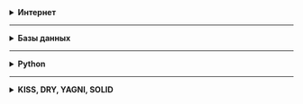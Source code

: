 <details>
<summary> <b>Интернет</b> </summary>

<details>
<summary> HTTP, HTTPS </summary>

   HTTP (HyperText Transfer Protocol) - «протокол передачи гипертекста». 
   HTTP является протоколом прикладного (верхнего, 7-го) уровня модели OSI.
   
   Протокол HTTP предполагает использование клиент-серверной структуры передачи данных. 
   
   API многих программных продуктов также подразумевает использование HTTP для передачи 
   данных — сами данные при этом могут иметь любой формат, например, XML или JSON.
   
   Как правило, передача данных по протоколу HTTP осуществляется через TCP/IP-соединения. 
   Серверное программное обеспечение при этом обычно использует TCP-порт 80.

   HTTP сеанс:
   
   1. Установка TCP-соединения
   2. Запрос клиента
   3. Ответ сервера
   4. Разрыв TCP-соединения
   > протокол не хранит информацию о предыдущих запросах клиента
   и ответах сервера
   
   Структура HTTP запроса:
   
   - стартовая строка (GET /doc/test.html HTTP/1.1)
   - заголовки (Host: www.test101.com)
   - тело запроса (name=123&pass=123)
   
   Методы (глаголы) протокола:
    
   - GET (получение информации, стандартный запрос в браузере)
   - HEAD (GET без тела запроса)
   - POST (отправка данных на сервер)
   - PATCH (изменение данных на сервере)
   - DELETE (удаление данных с сервера)
   
   Коды ответов (статусы):
   
   - 1xx - информационный ответ (101 Switching Protocols)
   - 2xx - успешная обработка запроса (200 OK, 201 Created)
   - 3xx - перенаправления запроса (301 Moved Permanently, 302 Found)
   - 4xx - ошибка клиента (400 Bad Request, 403 Forbidden, 404 Not Found)
   - 5xx - ошибки сервера (500 Internal Server Error, 502 Bad Gateway)
   
</details>

</details>

---

<details>
<summary> <b>Базы данных</b> </summary>

<details>
<summary> Транзакции </summary>
    
   Транзакция - это последовательность операций, которая может быть полностью 
   выполнена либо полностью невыполнена. Но не наполовину.
   
   Транзакция долзна соответсвовать **требованиям ACID**:
   
   - **Атомарность**. Гарантирует, что транзакция будет полностью 
   выполнена или потерпит неудачу, где транзакция представляет 
   одну логическую операцию данных. Это означает, что при сбое 
   одной части любой транзакции происходит сбой всей транзакции 
   и состояние базы данных остается неизменным.
   
   - **Согласованность**. Гарантирует, что данные должны соответствовать 
   всем правилам валидации. Проще говоря, вы можете сказать, что ваша 
   транзакция никогда не оставит вашу базу данных в недопустимом состоянии.
   
   -**Изолированность**. Основной целью изолированности является контроль 
   механизма параллельного изменения данных.
   
   - **Долговечность**. Долговечность подразумевает, что если транзакция была подтверждена (COMMIT), 
   произошедшие в рамках транзакции изменения сохранятся независимо от того, что может 
   встать у них на пути (например, потеря питания, сбой или ошибки любого рода).
    
</details>

<details>
<summary> Индексы </summary>

   Индексы относятся к методу настройки производительности, 
   позволяющему быстрее извлекать записи из таблицы. Индекс 
   создает отдельную структуру для индексируемого поля и, 
   следовательно, позволяет быстрее получать данные.
   
   - Чаще всего по колонке с индексом строится сбалансированное 
   двоичное дерево. (log N операция сравнения)
   
   - Возможно построить составной индекс по нескольким полям.
   
   - Имеет значение порядок колонок в индексе.
   
   - Индекс замедляет изменение и занимает место.
   
   - Уникальный индекс (не позволяет полям иметь повторяющиеся значения), 
   кластеризованный индекс (изменяет физ. порядок таблицы. Только один кластеризованныый индекс), 
   некластеризованный индекс (не изменяет физический порядок таблицы и поддерживает логический порядок данных. 
   Каждая таблица может иметь много некластеризованных индексов).

</details>

<details>
<summary> Нормализация </summary>

   - Первая нормальная форма (1NF) — нет повторяющихся групп в строках
   
   - Вторая нормальная форма (2NF) — каждое неключевое (поддерживающее) 
   значение столбца зависит от всего первичного ключа
    
   - Третья нормальная форма (3NF) — каждое неключевое значение зависит только 
   от первичного ключа и не имеет зависимости от другого неключевого значения столбца

</details>

<details>
<summary> SQL типы соединений </summary>

   - **Inner join** (Внутреннее соединение): в MySQL является наиболее распространенным типом. 
   Оно используется для возврата всех строк из нескольких таблиц, для которых выполняется условие соединения.
   
   - **Left Join** (Левое соединение): в MySQL используется для возврата всех строк из левой (первой) 
   таблицы и только совпадающих строк из правой (второй) таблицы, для которых выполняется условие соединения.
    
   - **Right Join** (Правое соединение): в MySQL используется для возврата всех строк из правой (второй) 
   таблицы и только совпадающих строк из левой (первой) таблицы, для которых выполняется условие соединения.
   
   - **Full Join** (Полное соединение): возвращает все записи, для которых есть совпадение в любой из таблиц. 
   Следовательно, он возвращает все строки из левой таблицы и все строки из правой таблицы.

</details>

</details>

---

<details>
<summary> <b>Python</b> </summary>

`Типизация Python — динамическая сильная неявная`

<details>
<summary> 1. Базовые типы данных </summary>

   - Неизменяемые:
   ```int```, ```float```, ```complex```, ```str```, ```bytes```, ```None```, ```bool```, ```tuple```, ```frozenset```
   - Изменяемые:
   ```dict```, ```list```, ```set```
</details>

<details>
<summary> 2. Побитовые операции </summary>

   ```python
a = 120        # 1111000
b = 100        # 1100100
print(a | b)   # 124  = 0b1111100
print(a ^ b)   # 28   = 0b11100
print(a & b)   # 96   = 0b1100000
print(a << 4)  # 1920 = 0b11110000000
print(a >> 4)  # 7    = 0b111
print(~a)      # -121 = -0b1111001
   ```
</details>

<details>
<summary> 3. Функциональное программирование </summary>
   
   - ```lambda```, ```zip```, ```map```, ```filter```, ```reduce``` (functools)

   ```python
numbers = range(10)
squared_evens = map(lambda n: n ** 2, filter(lambda n: n % 2 == 0, numbers))
list(squared_evens)  # [0, 4, 16, 36, 64]
   ```

   - Декораторы:
   
   ```python
from functools import wraps
    
def logger(filename):

    def decorator(func):

        @wraps(func)
        def wrapped(*args, **kwargs):
            result = func(*args, **kwargs)
            with open(filename, "w+") as f:
                f.write(str(result))
            return result

        return wrapped

    return decorator
   ```
</details>

<details>
<summary> 4. Генераторы, выражения-генераторы, иттераторы </summary>

   - Генератор - это функция содержащая ключевое слово ```yield```.
   Генераторы позволят осуществлять ленивые вычисления. Также является иттератором.
   
   ```python
def fibonacci(number):
    a = b = 1
    for _ in range(number):
        yield a
        a, b = b, a + b
   ```

   - Выражения-генераторы предназначены для компактного и удобного способа генерации коллекций элементов.
   
   ```python
iter_ = (i ** 2 if i % 2 == 0 else i for i in range(5))  # <generator object <genexpr> at 0x000002D0E5219660>
list_ = [i ** 2 for i in range(10) if i % 2 == 0]  # [0, 4, 16, 36, 64]
set_ = {i for i in range(0, 10, 2)}  # {0, 2, 4, 6, 8}
dict_ = {v: k for k, v in {'a': 1, 'b': 2, 'c': 3}.items()}  # {1: 'a', 2: 'b', 3: 'c'}
   ```
   
   - Итератор — это сущность порождаемая функцией iter, с помощью которой происходит итерирование итерируемого объекта. 
   Итерируемый объект — это что-то, что можно итерировать. Итератор не имеет индексов и может быть использован только один раз.
   
   ```python
# реализация с помощью генераторов

def infinity(step):
    i = 0
    while True:
        yield i
        i += step

iter_ = infinity(10)
next(iter_)  # 0
next(iter_)  # 10
next(iter_)  # 20
   ```

   ```python
# итерируемый объект

class Arrange:

    def __init__(self, start, stop, step):
        self.i = start
        self.stop = stop
        self.step = step

    def __iter__(self):
        return self

    def __next__(self):
        if self.i > self.stop:
            raise StopIteration

        result = self.i
        self.i += self.step
        return result
   ```
</details>

<details>
<summary> 5. ООП </summary>

   - Класс — это описание того, какими свойствами и поведением будет обладать объект. Объект — это экземпляр с собственным состоянием этих свойств.

   - Абстракция:
        - выделение главных, наиболее значимых характеристик предмета и отбрасывание второстепенных, незначительных.
   - Наследование:
        - позволяет описать новый класс на основе существующего (родительского). Повторное использование кода.
   - Полиморфизм
        - возможность работать с несколькими типами так, будто это один и тот же тип. При этом 
        поведение объектов будет разным.
   - Инкапсуляция
        - ограничение доступа к данным и возможностям их изменения путем сокрытия их в классе. (в python - договоренность)
</details>

<details>
<summary> 6. Магические методы (dunder методы) </summary>

   - [Специальные методы](https://docs.python.org/3/reference/datamodel.html#specialnames), с помощью которых можно добавить в ваши классы «магию». 
   Обрамлены двумя нижними подчеркиваниями. Некоторые из них:
   - Конструирование и инициализация:
        - `__new__(cls, [...)` - первый метод, который будет вызван при инициализации объекта для его создания.
        - `__init__(self, [...)` - инициализатор класса. Ему передаётся всё, с чем был вызван первоначальный конструктор.
        - `__del__(self)` -  определяет поведение объекта в то время, когда объект попадает в сборщик мусора.
   - Магические методы сравнения:
        - `__eq__(self, other)` - определяет поведение оператора равенства, ==.
        - `__ne__(self, other)` - определяет поведение оператора неравенства, !=.
        - `__lt__(self, other)` - определяет поведение оператора меньше, <.
        - `__gt__(self, other)` - определяет поведение оператора больше, >.
        - `__le__(self, other)` - определяет поведение оператора меньше или равно, <=.
        - `__ge__(self, other)` - определяет поведение оператора больше или равно, >=.
   - Унарные операторы и функции:
        - `__pos__(self)` - определяет поведение для унарного плюса (+some_object).
        - `__neg__(self)` - определяет поведение для отрицания(-some_object).
        - `__abs__(self)` - определяет поведение для встроенной функции abs().
   - Обычные арифметические операторы:
        - `__add__(self, other)` - сложение.
        - `__sub__(self, other)` - вычитание.
        - `__mul__(self, other)` - умножение.
   - Отражённые арифметические операторы:
        - `__radd__(self, other)` - отражённое сложение.
        - `__r...` - см. предыдущий пункт.
   - Составное присваивание:
        - `__iadd__(self, other)` - сложение с присваиванием.
        - `__i...` - см. пункт "Обычные арифметические операторы".
   - Магические методы преобразования типов:
        - `__int__(self)` - преобразование типа в int.
        - `__float__(self)` - преобразование типа в float.
        - `__complex__(self)` - преобразование типа в комплексное число.
        - `__oct__(self)` - преобразование типа в восьмеричное число.
        - `__hex__(self)` - преобразование типа в шестнадцатиричное число.
        - `__index__(self)` - преобразование типа к int, когда объект используется в срезах.
   - Представление своих классов:
        - `__str__(self)` - определяет поведение функции `str()`.
        - `__repr__(self)` - определяет поведение функции `repr()`.
        - `__hash__(self)` - определяет поведение функции `hash()`.
        - `__dir__(self)` - определяет поведение функции `dir()`.
        - `__sizeof__(self)` - определяет поведение функции `sys.getsizeof()`.
   - Контроль доступа к атрибутам:
        - `__getattr__(self, name)` - определяет поведение для случая, 
        когда пользователь пытается обратиться к атрибуту, который не существует.
        - `__setattr__(self, name, value)` - определяет поведение для присвоения значения атрибуту.
        - `__delattr__` - то же, что и __setattr__, но для удаления атрибутов, вместо установки значений.
   - Магия контейнеров:
        - `__len__(self)` - возвращает количество элементов в контейнере.
        - `__getitem__(self, key)` - определяет поведение при доступе к элементу, используя синтаксис `self[key]`.
        - `__setitem__(self, key, value)` - определяет поведение при присваивании значения элементу, 
        используя синтаксис `self[key] = value`.
        - `__delitem__(self, key)` - определяет поведение при удалении элемента (то есть `del self[key]`).
        - `__iter__(self)` - должен вернуть итератор для контейнера.
        - `__reversed__(self)` - вызывается чтобы определить поведения для встроенной функции `reversed()`.
        - `__contains__(self, item)` - предназначен для проверки принадлежности элемента с помощью `in` и `not in`.
        - `__missing__(self, key)` - определяет поведение , когда пользователь пытается получить 
        элемент по несуществующему ключу.
   - Вызываемые объекты:
        - `__call__` - означает, что `x()` означает то же, что и `x.__call__()`.
   - Менеджеры контекста:
        - `__enter__(self)` - определяет, что должен сделать менеджер контекста в начале блока, 
        созданного оператором `with`. Возвращаемое `__enter__` значение 
        и есть то значение, с которым производится работа внутри `with`.
        - `__exit__(self, ex_type, ex_value, tb)` - определяет действия менеджера контекста 
        после того, как блок будет выполнен.
   - Построение дескрипторов:
        - Дескрипторы это такие классы, с помощью которых можно добавить свою логику к событиям доступа 
        (получение, изменение, удаление) к атрибутам других объектов.
        - `__get__(self, instance, instance_class)` - определяет поведение при возвращении значения из дескриптора.
        - `__set__(self, instance, value)` - определяет поведение при изменении значения из дескриптора.
        - `__delete__(self, instance)` - определяет поведение для удаления значения из дескриптора.
   - Копирование:
        - `__copy__(self)` - определяет поведение `copy.copy()`.
        - `__deepcopy__(self, memodict={})` - определяет поведение `copy.deepcopy()`.
</details>

</details>

---

<details>
<summary><b> KISS, DRY, YAGNI, SOLID </b></summary>

<details>
<summary>KISS</summary>

Принцип проектирования **KISS(keep it simple stupid 
(keep it simple and straightforward))** провозглашает, что простота кода – 
превыше всего, потому что простой код – наиболее понятный. 
Принцип старается искать простые решения.

> Патерны проектирования описывают наиболее удачные, простые и понятные 
решения некоторых проблем. Если вы используете паттерн проектирования 
там, где нет проблемы, которую решает данный паттерн – то вы нарушаете 
KISS, внося ненужные усложнения в код. Если вы НЕ используете паттерн 
проектирования там, где есть проблема, соответствующая паттерну – то 
вы опять-таки нарушаете KISS, делая код сложнее, чем он мог бы быть.
</details>

<details>
<summary>DRY</summary>

**DRY – Don’t repeat yourself (не повторяй себя)**. 
Уменьшает сложность, разделяя систему на управляемые компоненты.

> Когда вы разрабатываете крупный проект, часто приходится сталкиваться 
с избыточной общей сложностью реализации. Люди плохо справляются с 
управлением сложных систем, им лучше удается находить необычные решения 
определенных задач. Самое простое решение по уменьшению сложности – 
разделить систему на мелкие, независимые модули, которыми проще управлять.
</details>

<details>
<summary>YAGNI</summary>

Принцип **«Вам это не понадобится» (YAGNI – you ain’t gonna need it)**. 
Что не задумано в системе, не должно появляться в коде. 
Уменьшает сложность, уменьшая количество компонентов системы.

> Если в бюджете не предусмотрена абстракция для БД – этой абстракции 
>не должно быть в системе. Если вдруг клиенту понадобится переехать 
>на другую БД, довольно очевидно, что это повлечет затраты на изменение системы.
</details>

<details>
<summary>SOLID</summary>

   #### Принцип единственной ответственности (Single Responsibility Principle):
   > Существует лишь одна причина, приводящая к изменению класса.
   
   Один класс должен решать только какую-то одну задачу. 
   Он может иметь несколько методов, но они должны использоваться 
   лишь для решения общей задачи. Все методы и свойства должны 
   служить одной цели. Если класс имеет несколько назначений, 
   его нужно разделить на отдельные классы.
   
   #### Принцип открытости/закрытости (Open-closed Principle)
   > Программные сущности должны быть открыты для расширения, но закрыты для модификации.

   Программные сущности (классы, модули, функции и прочее) должны быть расширяемыми 
   без изменения своего содержимого. Если строго соблюдать этот принцип, то можно 
   регулировать поведение кода без изменения самого исходника.
   
   #### Принцип подстановки Барбары Лисков (Liskov Substitution Principle)
   > 1. Предварительные условия не могут быть усилены в подтипе.
   > 2. Постусловия не могут быть ослаблены в подтипе.
   > 3. Инварианты супертипа могут быть сохранены в подтипе.

   Попросту говоря: подкласс/производный класс должен быть 
   взаимозаменяем с базовым/родительским классом. Значит, любая 
   реализация абстракции (интерфейса) должна быть взаимозаменяемой 
   в любом месте, в котором принимается эта абстракция.
   
   #### Принцип разделения интерфейса (Interface Segregation Principle)
   > Нельзя заставлять клиента реализовать интерфейс, которым он не пользуется.

   Это означает, что нужно разбивать интерфейсы на более мелкие, 
   лучше удовлетворяющие конкретным потребностям клиентов. Как 
   и в случае с принципом единственной ответственности, цель 
   принципа разделения интерфейса заключается в минимизации побочных 
   эффектов и повторов за счёт разделения ПО на независимые части.
   
   #### Принцип инверсии зависимостей (Dependency Inversion Principle)
   > Высокоуровневые модули не должны зависеть от низкоуровневых. 
   > Оба вида модулей должны зависеть от абстракций.

   > Абстракции не должны зависеть от подробностей. 
   > Подробности должны зависеть от абстракций.

   Применяя этот принцип, одни модули можно легко заменять другими, 
   всего лишь меняя модуль зависимости, и тогда никакие перемены в 
   низкоуровневом модуле не повлияют на высокоуровневый.
</details>

</details>
